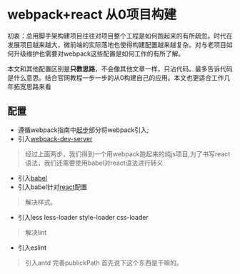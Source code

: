 # webpack+react 从0项目构建

初衷：总用脚手架构建项目往往对项目整个工程是如何跑起来的有所疏忽。时代在发展项目越来越大，微前端的实际落地也使得构建配置越来越复杂。对与老项目如何升级维护也需要对webpack这些配置是如何工作的有所了解。

本文和其他配置区别是**只教思路**，不会像其他文章一样，只沾代码。最多告诉代码是什么意思。结合官网教程一步一步的从0构建自己的应用。本文也更适合工作几年拓宽思路来看

## 配置

* 遵循webpack指南中[起步](https://webpack.docschina.org/guides/getting-started/)部分将webpack引入;
* 引入[webpack-dev-server](https://webpack.docschina.org/guides/development/#using-webpack-dev-server)

> 经过上面两步，我们得到一个用webpack跑起来的纯js项目,为了书写react语法，我们还需要使用babel对react语法进行转义

* 引入[babel](https://webpack.docschina.org/loaders/babel-loader/#babel-loader-is-slow)
* 引入babel针对[react](https://www.babeljs.cn/docs/babel-preset-react)配置

> 解决样式。
* 引入less less-loader style-loader css-loader
  
> 解决lint
* 引入eslint
  
> 引入antd
> 完善publickPath 首先说下这个东西是干嘛的。